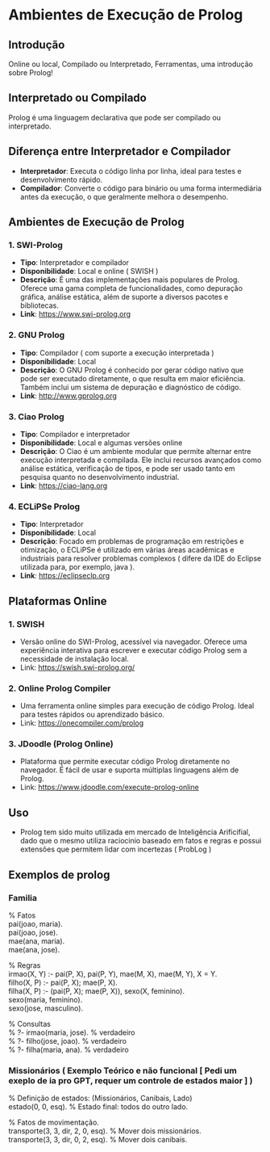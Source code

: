
# Ambientes de Execução de Prolog

## Introdução
Online ou local, Compilado ou Interpretado, Ferramentas, uma introdução sobre Prolog!

## Interpretado ou Compilado
Prolog é uma linguagem declarativa que pode ser compilado ou interpretado.

## Diferença entre Interpretador e Compilador
- **Interpretador**: Executa o código linha por linha, ideal para testes e desenvolvimento rápido. 
- **Compilador**: Converte o código para binário ou uma forma intermediária antes da execução, o que geralmente melhora o desempenho.

## Ambientes de Execução de Prolog

### 1. SWI-Prolog
- **Tipo**: Interpretador e compilador
- **Disponibilidade**: Local e online ( SWISH )
- **Descrição**: É uma das implementações mais populares de Prolog. Oferece uma gama completa de funcionalidades, como depuração gráfica, análise estática, além de suporte a diversos pacotes e bibliotecas.
- **Link**: https://www.swi-prolog.org
  
### 2. GNU Prolog
- **Tipo**: Compilador ( com suporte a execução interpretada )
- **Disponibilidade**: Local
- **Descrição**: O GNU Prolog é conhecido por gerar código nativo que pode ser executado diretamente, o que resulta em maior eficiência. Também inclui um sistema de depuração e diagnóstico de código.
- **Link**: http://www.gprolog.org

### 3. Ciao Prolog
- **Tipo**: Compilador e interpretador
- **Disponibilidade**: Local e algumas versões online
- **Descrição**: O Ciao é um ambiente modular que permite alternar entre execução interpretada e compilada. Ele inclui recursos avançados como análise estática, verificação de tipos, e pode ser usado tanto em pesquisa quanto no desenvolvimento industrial.
- **Link**: https://ciao-lang.org

### 4. ECLiPSe Prolog
- **Tipo**: Interpretador
- **Disponibilidade**: Local
- **Descrição**: Focado em problemas de programação em restrições e otimização, o ECLiPSe é utilizado em várias áreas acadêmicas e industriais para resolver problemas complexos ( difere da IDE do Eclipse utilizada para, por exemplo, java ).
- **Link**: https://eclipseclp.org

## Plataformas Online
### 1. SWISH
- Versão online do SWI-Prolog, acessível via navegador. Oferece uma experiência interativa para escrever e executar código Prolog sem a necessidade de instalação local.
- Link: https://swish.swi-prolog.org/

### 2. Online Prolog Compiler
- Uma ferramenta online simples para execução de código Prolog. Ideal para testes rápidos ou aprendizado básico.
- Link: https://onecompiler.com/prolog

### 3. JDoodle (Prolog Online)
- Plataforma que permite executar código Prolog diretamente no navegador. É fácil de usar e suporta múltiplas linguagens além de Prolog.
- Link: https://www.jdoodle.com/execute-prolog-online

## Uso
- Prolog tem sido muito utilizada em mercado de Inteligência Arificifial, dado que o mesmo utiliza raciocinio baseado em fatos e regras e possui extensões que permitem lidar com incertezas ( ProbLog )

## Exemplos de prolog

### Familia
% Fatos<br/>
pai(joao, maria).<br/>
pai(joao, jose).<br/>
mae(ana, maria).<br/>
mae(ana, jose).<br/>

% Regras<br/>
irmao(X, Y) :- pai(P, X), pai(P, Y), mae(M, X), mae(M, Y), X \= Y.<br/>
filho(X, P) :- pai(P, X); mae(P, X).<br/>
filha(X, P) :- (pai(P, X); mae(P, X)), sexo(X, feminino).<br/>
sexo(maria, feminino).<br/>
sexo(jose, masculino).<br/>

% Consultas<br/>
% ?- irmao(maria, jose). % verdadeiro<br/>
% ?- filho(jose, joao).  % verdadeiro<br/>
% ?- filha(maria, ana).  % verdadeiro<br/>

### Missionários ( Exemplo Teórico e não funcional [ Pedi um exeplo de ia pro GPT, requer um controle de estados maior ] )

% Definição de estados: (Missionários, Canibais, Lado)<br/>
estado(0, 0, esq).  % Estado final: todos do outro lado.<br/>

% Fatos de movimentação.<br/>
transporte(3, 3, dir, 2, 0, esq).  % Mover dois missionários.<br/>
transporte(3, 3, dir, 0, 2, esq).  % Mover dois canibais.<br/>



